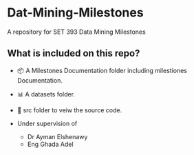 # Dat-Mining-Milestones
A repository for SET 393 Data Mining Milestones 

## What is included on this repo?
- 📦 A Milestones Documentation folder including milestiones Documentation. 
- 📊 A datasets folder.
- 📃 src folder to veiw the source code.

- Under supervision of 
  - Dr Ayman Elshenawy
  - Eng Ghada Adel

